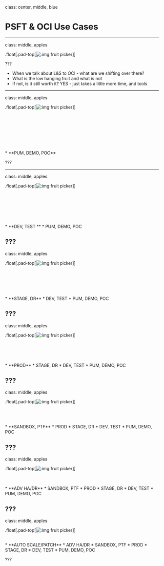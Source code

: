 class: center, middle, blue

# PSFT & OCI Use Cases

---
class: middle, apples

.float[.pad-top[![:img fruit picker](images/fruit.jpg)]]

???

* When we talk about L&S to OCI - what are we shifting over there?
* What is the low hanging fruit and what is not
* If not, is it still worth it? YES - just takes a little more time, and tools

---
class: middle, apples

.float[.pad-top[![:img fruit picker](images/fruit.jpg)]]

</br>
</br>
</br>
</br>
</br>
</br>
</br>
* **PUM, DEMO, POC**

???

---
class: middle, apples

.float[.pad-top[![:img fruit picker](images/fruit.jpg)]]

</br>
</br>
</br>
</br>
</br>
</br>
* **DEV, TEST **
* PUM, DEMO, POC

???
---
class: middle, apples

.float[.pad-top[![:img fruit picker](images/fruit.jpg)]]

</br>
</br>
</br>
</br>
</br>
* **STAGE, DR**
* DEV, TEST 
* PUM, DEMO, POC

???
---
class: middle, apples

.float[.pad-top[![:img fruit picker](images/fruit.jpg)]]

</br>
</br>
</br>
</br>
* **PROD**
* STAGE, DR
* DEV, TEST 
* PUM, DEMO, POC

???
---
class: middle, apples

.float[.pad-top[![:img fruit picker](images/fruit.jpg)]]

</br>
</br>
</br>
* **SANDBOX, PTF**
* PROD
* STAGE, DR
* DEV, TEST 
* PUM, DEMO, POC

???
---
class: middle, apples

.float[.pad-top[![:img fruit picker](images/fruit.jpg)]]

</br>
</br>
* **ADV HA/DR**
* SANDBOX, PTF
* PROD
* STAGE, DR
* DEV, TEST 
* PUM, DEMO, POC

???
---
class: middle, apples

.float[.pad-top[![:img fruit picker](images/fruit.jpg)]]

</br>
* **AUTO SCALE/PATCH**
* ADV HA/DR
* SANDBOX, PTF
* PROD
* STAGE, DR
* DEV, TEST 
* PUM, DEMO, POC

???
